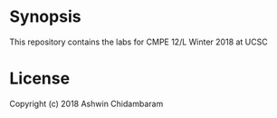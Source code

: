# Synopsis 
This repository contains the labs for CMPE 12/L Winter 2018 at UCSC

# License 
Copyright (c) 2018 Ashwin Chidambaram 
